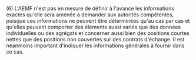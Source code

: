(6) L'AEMF n'est pas en mesure de définir à l'avance les informations exactes qu'elle sera amenée à demander aux autorités compétentes, puisque ces informations ne peuvent être déterminées qu'au cas par cas et qu'elles peuvent comporter des éléments aussi variés que des données individuelles ou des agrégats et concerner aussi bien des positions courtes nettes que des positions non couvertes sur des contrats d'échange. Il est néanmoins important d'indiquer les informations générales à fournir dans ce cas.